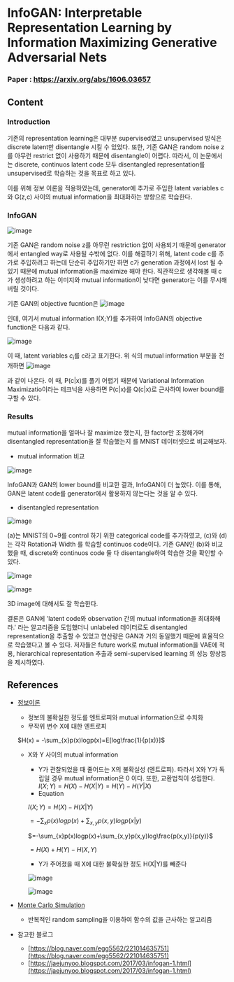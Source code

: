 # InfoGAN: Interpretable Representation Learning by Information Maximizing Generative Adversarial Nets

### Paper : https://arxiv.org/abs/1606.03657

## Content 
### Introduction
기존의 representation learning은 대부분 supervised였고 unsupervised 방식은 discrete latent만 disentangle
시킬 수 있었다. 또한, 기존 GAN은 random noise z를 아무런 restrict 없이 사용하기 때문에
disentangle이 어렵다. 따라서, 이 논문에서는 discrete, continuos latent code 
모두 disentangled representation를 unsupervised로 학습하는 것을 목표로 하고 있다.

이를 위해 정보 이론을 적용하였는데, generator에 추가로 주입한 latent variables c와
G(z,c) 사이의 mutual information을 최대화하는 방향으로 학습한다.

### InfoGAN
![image](https://user-images.githubusercontent.com/70709889/179468274-9286546c-b836-4f95-8bfc-1f2529b5aec4.png)

기존 GAN은 random noise z를 아무런 restriction 없이 사용되기 때문에 generator에서 entangled way로
사용될 수밖에 없다. 이를 해결하기 위해, latent code c를 추가로 주입하려고 하는데 단순히 주입하기만 하면 
c가 generation 과정에서 lost 될 수 있기 때문에 mutual information을 maximize 해야 한다. 직관적으로
생각해볼 때 c가 생성하려고 하는 이미지와 mutual information이 낮다면 generator는 이를 무시해버릴 것이다.

기존 GAN의 objective fucntion은 ![image](https://user-images.githubusercontent.com/70709889/179458060-6337eae2-e7c9-424f-af3c-707963e6b3b3.png)

인데, 여기서 mutual information I(X;Y)를 추가하여 InfoGAN의 objective function은 다음과 같다.

![image](https://user-images.githubusercontent.com/70709889/179456687-3cca9a05-9852-4a87-b579-d67374fba484.png)

이 때, latent variables $c_{i}$를 c라고 표기한다. 위 식의 mutual information 부분을 전개하면
![image](https://user-images.githubusercontent.com/70709889/179465901-2de98833-bb2e-4f24-9f1b-5101cf4c478b.png)

과 같이 나온다. 이 때, P(c|x)를 풀기 어렵기 때문에 Variational Information Maximizatio이라는 테크닉을
사용하면 P(c|x)를 Q(c|x)로 근사하여 lower bound를 구할 수 있다.

### Results
mutual information을 얼마나 잘 maximize 했는지, 한 factor만 조정해가며 disentangled representation을 잘 학습했는지
를 MNIST 데이터셋으로 비교해보자.
- mutual information 비교

![image](https://user-images.githubusercontent.com/70709889/179456874-853ee504-d9d7-4d5b-91c0-db2b074333dd.png)

InfoGAN과 GAN의 lower bound를 비교한 결과, InfoGAN이 더 높았다.
이를 통해, GAN은 latent code를 generator에서 활용하지 않는다는 것을 알 수 있다.

- disentangled representation

![image](https://user-images.githubusercontent.com/70709889/179457866-701e9dd1-d21c-4ea2-b656-ec62ba327a64.png)

(a)는 MNIST의 0~9를 control 하기 위한 categorical code를 추가하였고, (c)와 (d)는 각각 Rotation과 Width
를 학습할 continuos code이다. 기존 GAN인 (b)와 비교했을 때, discrete와 continuos code 둘 다 disentangle하여
학습한 것을 확인할 수 있다.

![image](https://user-images.githubusercontent.com/70709889/179458678-823e91c1-3e16-425d-91be-91616f367b95.png)

![image](https://user-images.githubusercontent.com/70709889/179458694-a90cd5b1-aa10-4e04-809c-3fad4d0d992f.png)

3D image에 대해서도 잘 학습한다.

결론은 GAN에 'latent code와 observation 간의 mutual information을 최대화해라.' 라는 알고리즘을 도입했더니 unlabeled 데이터로도 disentangled
representation을 추출할 수 있었고 연산량은 GAN과 거의 동일했기 때문에 효율적으로 
학습했다고 볼 수 있다. 저자들은 future work로 
mutual information을 VAE에 적용, hierarchical representation 추출과 semi-supervised learning
의 성능 향상등을 제시하였다.


## References

- [정보이론](https://horizon.kias.re.kr/18474/)
    - 정보의 불확실한 정도를 엔트로피와 mutual information으로 수치화
    - 무작위 변수 X에 대한 엔트로피
    
    $H(x) = -\sum_{x}p(x)logp(x)=E[log\frac{1}{p(x)}]$
    - X와 Y 사이의 mutual information
        - Y가 관찰되었을 때 줄어드는 X의 불확실성 (엔트로피). 따라서 X와 Y가 독립일 경우 mutual information은 0 이다. 
        또한, 교환법칙이 성립한다.
        $I(X;Y)=H(X)-H(X|Y)=H(Y)-H(Y|X)$
        - Equation

        $I(X;Y)=H(X)-H(X|Y)$
        
        $=-\sum_{x}p(x)logp(x)+\sum_{x,y}p(x,y)logp(x|y)$
        
        $=-\sum_{x}p(x)logp(x)+\sum_{x,y}p(x,y)log\frac{p(x,y)}{p(y)}$
        
        $=H(X)+H(Y)-H(X,Y)$
        - Y가 주어졌을 때 X에 대한 불확실한 정도 H(X|Y)를 빼준다
        
        ![image](https://user-images.githubusercontent.com/70709889/179454460-ebe4628f-5f11-4820-8f6f-d41e44bfcc1e.png)
        
        ![image](https://user-images.githubusercontent.com/70709889/179467075-909249c0-fbdb-4679-ab0a-f5fb62c77337.png)

- [Monte Carlo Simulation](https://ko.wikipedia.org/wiki/%EB%AA%AC%ED%85%8C%EC%B9%B4%EB%A5%BC%EB%A1%9C_%EB%B0%A9%EB%B2%95)
    - 반복적인 random sampling을 이용하여 함수의 값을 근사하는 알고리즘
- 참고한 블로그
    - [https://blog.naver.com/egg5562/221014635751](https://blog.naver.com/egg5562/221014635751)
    - [https://jaejunyoo.blogspot.com/2017/03/infogan-1.html](https://jaejunyoo.blogspot.com/2017/03/infogan-1.html)
